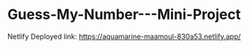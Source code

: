 # Guess-My-Number---Mini-Project

Netlify Deployed link: https://aquamarine-maamoul-830a53.netlify.app/
